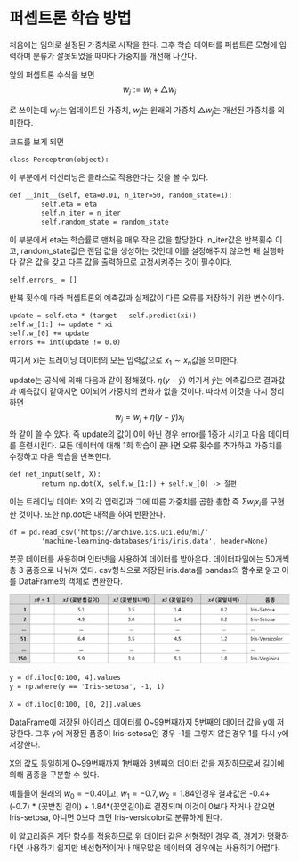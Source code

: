 # 퍼셉트론 학습 방법

처음에는 임의로 설정된 가중치로 시작을 한다. 그후 학습 데이터를 퍼셉트론 모형에 입력하며 분류가 잘못되었을 때마다 가중치를 개선해 나간다.

앞의 퍼셉트론 수식을 보면
$$
w_j:=w_j+\triangle w_j
$$


로 쓰이는데 $w_j:$는 업데이트된 가중치, $w_j$는 원래의 가중치 $\triangle w_j$는 개선된 가중치를 의미한다.

코드를 보게 되면

```
class Perceptron(object):
```

이 부분에서 머신러닝은 클래스로 작용한다는 것을 볼 수 있다.

```
def __init__(self, eta=0.01, n_iter=50, random_state=1):
        self.eta = eta
        self.n_iter = n_iter
        self.random_state = random_state
```

이 부분에서 eta는 학습률로 맨처음 매우 작은 값을 할당한다. n_iter값은 반복횟수 이고, random_state값은 랜덤 값을 생성하는 것인데 이를 설정해주지 않으면 매 실행마다 같은 값을 갖고 다른 값을 출력하므로 고정시켜주는 것이 필수이다.

```
self.errors_ = []
```

반복 횟수에 따라 퍼셉트론의 예측값과 실제값이 다른 오류를 저장하기 위한 변수이다.

```
update = self.eta * (target - self.predict(xi))
self.w_[1:] += update * xi
self.w_[0] += update
errors += int(update != 0.0)
```

여기서 xi는 트레이닝 데이터의 모든 입력값으로 $x_1\sim x_n$값을 의미한다.

update는 공식에 의해 다음과 같이 정해졌다. $\eta(y-\hat{y})$ 여기서 $\hat{y}$는 예측값으로 결과값과 예측값이 같아지면 0이되어 가중치의 변화가 없을 것이다. 따라서 이것을 다시 정리하면
$$
w_j=w_j+\eta(y-\hat{y})x_j
$$
와 같이 쓸 수 있다. 즉 update의 값이 0이 아닌 경우 error를 1증가 시키고 다음 데이터를 훈련시킨다. 모든 데이터에 대해 1회 학습이 끝나면 오류 횟수를 추가하고 가중치를 수정하고 다음 학습을 반복한다.

```
def net_input(self, X):
        return np.dot(X, self.w_[1:]) + self.w_[0] -> 절편
```

이는 트레이닝 데이터 X의 각 입력값과 그에 따른 가중치를 곱한 총합 즉 $\Sigma w_i x_i$를 구현한 것이다. 또한 np.dot은 내적을 하여 반환한다.

```
df = pd.read_csv('https://archive.ics.uci.edu/ml/'
        'machine-learning-databases/iris/iris.data', header=None)
```

붓꽃 데이터를 사용하며 인터넷을 사용하여 데이터를 받아온다. 데이터파일에는 50개씩 총 3 품종으로 나눠져 있다. csv형식으로 저장된 iris.data를 pandas의 함수로 읽고 이를 DataFrame의 객체로 변환한다. 

![](https://raw.githubusercontent.com/jh79783/ML-seminar/master/image/img.jpg)

```
y = df.iloc[0:100, 4].values
y = np.where(y == 'Iris-setosa', -1, 1)

X = df.iloc[0:100, [0, 2]].values
```

DataFrame에 저장된 아이리스 데이터를 0~99번째까지 5번째의 데이터 값을 y에 저장한다. 그후 y에 저장된 품종이 Iris-setosa인 경우 -1를 그렇지 않은경우 1를 다시 y에 저장한다.

X의 값도 동일하게 0~99번째까지 1번째와 3번째의 데이터 값을 저장하므로써 길이에 의해 품종을 구분할 수 있다.

예를들어 원래의 $w_0=-0.4$이고, $w_1=-0.7, w_2=1.84$인경우 결과값은 -0.4+ (-0.7) * (꽃받침 길이) + 1.84*(꽃잎길이)로 결정되며 이것이 0보다 작거나 같으면 Iris-setosa, 아니면 0보다 크면 Iris-versicolor로 분류하게 된다.

이 알고리즘은 계단 함수를 적용하므로 위 데이터 같은 선형적인 경우 즉, 경계가 명확하다면 사용하기 쉽지만 비선형적이거나 매우많은 데이터의 경우에는 사용하기 어렵다.

